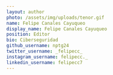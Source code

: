 ```yaml
---
layout: author
photo: /assets/img/uploads/tenor.gif
name: Felipe Canales Cayuqueo
display_name: Felipe Canales Cayuqueo
position: Editor
bio: Ciberseguridad
github_username: nptg24
twitter_username: _felipecc_
instagram_username: felipecc._
linkedin_username: felipecc7
---
```


